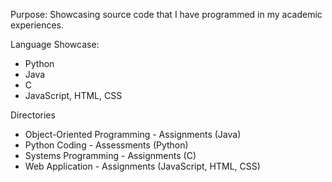 Purpose:
Showcasing source code that I have programmed in my academic experiences. 

Language Showcase:
- Python
- Java
- C
- JavaScript, HTML, CSS

Directories
- Object-Oriented Programming - Assignments (Java)
- Python Coding - Assessments (Python)
- Systems Programming - Assignments (C)
- Web Application - Assignments (JavaScript, HTML, CSS)

